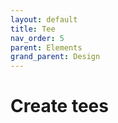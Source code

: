 ```yaml
---
layout: default
title: Tee
nav_order: 5
parent: Elements
grand_parent: Design
---
```


# Create tees